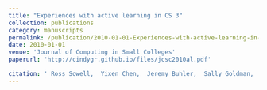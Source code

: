 ```yaml
---
title: "Experiences with active learning in CS 3"
collection: publications
category: manuscripts
permalink: /publication/2010-01-01-Experiences-with-active-learning-in-CS-3
date: 2010-01-01
venue: 'Journal of Computing in Small Colleges'
paperurl: 'http://cindygr.github.io/files/jcsc2010al.pdf'

citation: ' Ross Sowell,  Yixen Chen,  Jeremy Buhler,  Sally Goldman,  Cindy Grimm,  Kenneth Goldman, '
---
```


